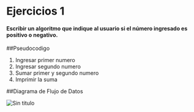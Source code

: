 # Ejercicios 1
#### Escribir un algoritmo que indique al usuario si el número ingresado es positivo o negativo.

##Pseudocodigo

1. Ingresar primer numero
2. Ingresar segundo numero
3. Sumar primer y segundo numero
4. Imprimir la suma

##Diagrama de Flujo de Datos

![Sin titulo](http://i68.tinypic.com/2v0kcc2.jpg )
